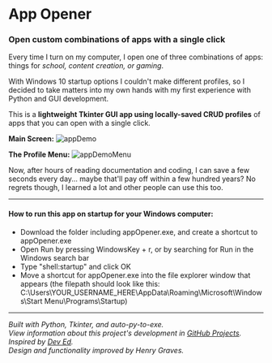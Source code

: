 # App Opener
### Open custom combinations of apps with a single click  

Every time I turn on my computer, I open one of three combinations of apps: things for *school, content creation, or gaming*.  

With Windows 10 startup options I couldn't make different profiles, so I decided to take matters into my own hands with my first experience with Python and GUI development.

This is a **lightweight Tkinter GUI app using locally-saved CRUD profiles** of apps that you can open with a single click.  

**Main Screen:**
![appDemo](https://user-images.githubusercontent.com/73561858/125211603-87a94300-e275-11eb-886c-15650436f949.PNG)  

**The Profile Menu:**
![appDemoMenu](https://user-images.githubusercontent.com/73561858/125211607-8c6df700-e275-11eb-8cf8-67dce95d639e.png)  
  
Now, after hours of reading documentation and coding, I can save a few seconds every day... maybe that'll pay off within a few hundred years?
No regrets though, I learned a lot and other people can use this too.  

-----------------------------------------------------------------------------------------------------------------------------------------------------------------------------------
#### How to run this app on startup for your Windows computer:
- Download the folder including appOpener.exe, and create a shortcut to appOpener.exe
- Open Run by pressing WindowsKey + r, or by searching for Run in the Windows search bar
- Type "shell:startup" and click OK
- Move a shortcut for appOpener.exe into the file explorer window that appears (the filepath should look like this: C:\Users\YOUR_USERNAME_HERE\AppData\Roaming\Microsoft\Windows\Start Menu\Programs\Startup)

-----------------------------------------------------------------------------------------------------------------------------------------------------------------------------------
  *Built with Python, Tkinter, and auto-py-to-exe.  
  View information about this project's development in [GitHub Projects](https://github.com/Henry-Graves/App-Opener/projects/1).  
  Inspired by [Dev Ed](https://www.youtube.com/watch?v=jE-SpRI3K5g).  
  Design and functionality improved by Henry Graves.*  
